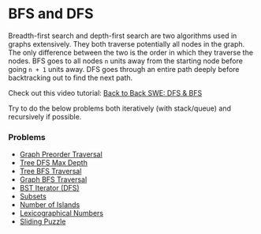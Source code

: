 BFS and DFS
===

Breadth-first search and depth-first search are two algorithms used in graphs extensively. They both traverse potentially all nodes in the graph. The only difference between the two is the order in which they traverse the nodes. BFS goes to all nodes `n` units away from the starting node before going `n + 1` units away. DFS goes through an entire path deeply before backtracking out to find the next path.

Check out this video tutorial: [Back to Back SWE: DFS & BFS](https://www.youtube.com/watch?v=TIbUeeksXcI)

Try to do the below problems both iteratively (with stack/queue) and recursively if possible.

### Problems
* [Graph Preorder Traversal](https://leetcode.com/problems/n-ary-tree-preorder-traversal/)
* [Tree DFS Max Depth](https://leetcode.com/problems/maximum-depth-of-binary-tree/)
* [Tree BFS Traversal](https://leetcode.com/problems/binary-tree-level-order-traversal-ii/)
* [Graph BFS Traversal](https://leetcode.com/problems/n-ary-tree-level-order-traversal/)
* [BST Iterator (DFS)](https://leetcode.com/problems/binary-search-tree-iterator/)
* [Subsets](https://leetcode.com/problems/subsets/)
* [Number of Islands](https://leetcode.com/problems/number-of-islands/)
* [Lexicographical Numbers](https://leetcode.com/problems/lexicographical-numbers/)
* [Sliding Puzzle](https://leetcode.com/problems/sliding-puzzle/)
